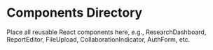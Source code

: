 # Components Directory

Place all reusable React components here, e.g., ResearchDashboard, ReportEditor, FileUpload, CollaborationIndicator, AuthForm, etc.
